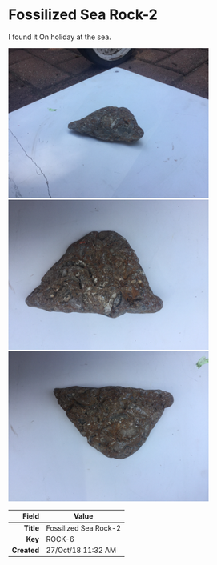 # Fossilized Sea Rock-2
I found it On holiday at the sea.
 


<img height="300px" src="10008.jpg"/>
<img height="300px" src="10009.jpg"/>
<img height="300px" src="10010.jpg"/>

|       Field | Value                   |
|------------:|-------------------------|
|   **Title** | Fossilized Sea Rock-2 |
|     **Key** | ROCK-6 |
| **Created** | 27/Oct/18 11:32 AM |
        